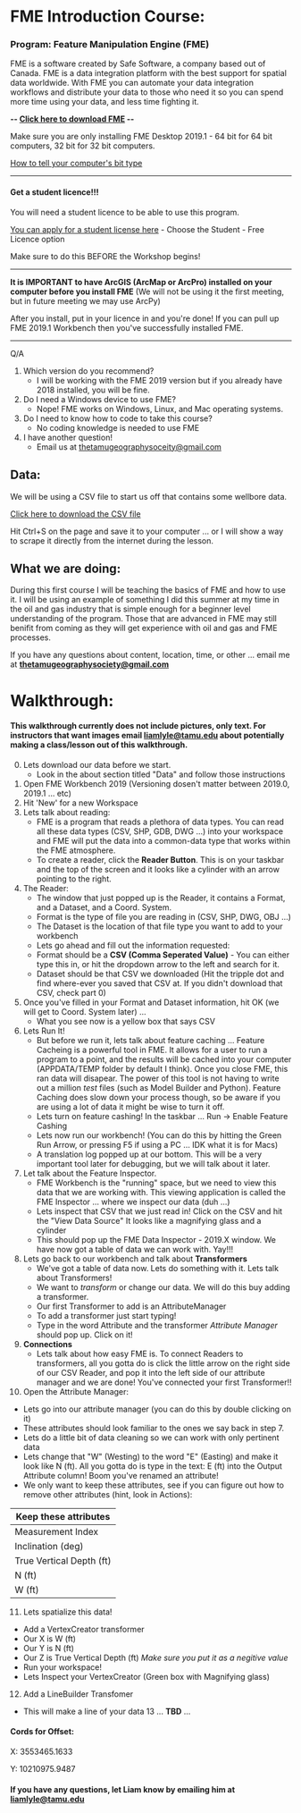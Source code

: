 # FME Introduction Course:

### Program: Feature Manipulation Engine (FME)
FME is a software created by Safe Software, a company based out of Canada. FME is a data integration platform with the best support for spatial data worldwide. With FME you can automate your data integration workflows and distribute your data to those who need it so you can spend more time using your data, and less time fighting it.

**-- [Click here to download FME](https://www.safe.com/support/support-resources/fme-downloads/) --**

Make sure you are only installing FME Desktop 2019.1 - 64 bit for 64 bit computers, 32 bit for 32 bit computers.

[How to tell your computer's bit type](https://lmgtfy.com/?q=how+to+tell+if+your+pc+is+64+or+32+bit)

---

#### Get a student licence!!!

You will need a student licence to be able to use this program.

[You can apply for a student license here](https://www.safe.com/fme/fme-desktop/trial-download/) - Choose the Student - Free Licence option

Make sure to do this BEFORE the Workshop begins!

---

**It is IMPORTANT to have ArcGIS (ArcMap or ArcPro) installed on your computer before you install FME** (We will not be using it the first meeting, but in future meeting we may use ArcPy)

After you install, put in your licence in and you're done! If you can pull up FME 2019.1 Workbench then you've successfully installed FME. 

---

Q/A
1. Which version do you recommend?
    * I will be working with the FME 2019 version but if you already have 2018 installed, you will be fine.
2. Do I need a Windows device to use FME?
    * Nope! FME works on Windows, Linux, and Mac operating systems.
3. Do I need to know how to code to take this course?
    * No coding knowledge is needed to use FME
4. I have another question!
    * Email us at thetamugeographysoceity@gmail.com

## Data:
We will be using a CSV file to start us off that contains some wellbore data.

[Click here to download the CSV file](https://raw.githubusercontent.com/TAMUGeographySociety/TAMU_Geography_Society/master/Learning/Week1/BorestickData.csv)

Hit Ctrl+S on the page and save it to your computer ... or I will show a way to scrape it directly from the internet during the lesson.

## What we are doing:
During this first course I will be teaching the basics of FME and how to use it. I will be using an example of something I did this summer at my time in the oil and gas industry that is simple enough for a beginner level understanding of the program. Those that are advanced in FME may still benifit from coming as they will get experience with oil and gas and FME processes.

If you have any questions about content, location, time, or other ... email me at **thetamugeographysociety@gmail.com**


# Walkthrough:
#### This walkthrough currently does not include pictures, only text. For instructors that want images email liamlyle@tamu.edu about potentially making a class/lesson out of this walkthrough.

0. Lets download our data before we start.
   - Look in the about section titled "Data" and follow those instructions
1. Open FME Workbench 2019 (Versioning dosen't matter between 2019.0, 2019.1 ... etc)
2. Hit 'New' for a new Workspace
3. Lets talk about reading:
   - FME is a program that reads a plethora of data types. You can read all these data types (CSV, SHP, GDB, DWG ...) into your workspace and FME will put the data into a common-data type that works within the FME atmosphere.
   - To create a reader, click the **Reader Button**. This is on your taskbar and the top of the screen and it looks like a cylinder with an arrow pointing to the right.
4. The Reader:
   - The window that just popped up is the Reader, it contains a Format, and a Dataset, and a Coord. System.
   - Format is the type of file you are reading in (CSV, SHP, DWG, OBJ ...)
   - The Dataset is the location of that file type you want to add to your workbench
   - Lets go ahead and fill out the information requested:
   - Format should be a **CSV (Comma Seperated Value)** - You can either type this in, or hit the dropdown arrow to the left and search for it.
   - Dataset should be that CSV we downloaded (Hit the tripple dot and find where-ever you saved that CSV at. If you didn't download that CSV, check part 0)
5. Once you've filled in your Format and Dataset information, hit OK (we will get to Coord. System later) ...
   - What you see now is a yellow box that says CSV 
6. Lets Run It!
   - But before we run it, lets talk about feature caching ... Feature Cacheing is a powerful tool in FME. It allows for a user to run a program to a point, and the results will be cached into your computer (APPDATA/TEMP folder by default I think). Once you close FME, this ran data will disapear. The power of this tool is not having to write out a million _test_ files (such as Model Builder and Python). Feature Caching does slow down your process though, so be aware if you are using a lot of data it might be wise to turn it off.
   - Lets turn on feature cashing! In the taskbar ... Run -> Enable Feature Cashing
   - Lets now run our workbench! (You can do this by hitting the Green Run Arrow, or pressing F5 if using a PC ... IDK what it is for Macs)
   - A translation log popped up at our bottom. This will be a very important tool later for debugging, but we will talk about it later.
7. Let talk about the Feature Inspector.
   - FME Workbench is the "running" space, but we need to view this data that we are working with. This viewing application is called the FME Inspector ... where we inspect our data (duh ...)
   - Lets inspect that CSV that we just read in! Click on the CSV and hit the "View Data Source" It looks like a magnifying glass and a cylinder
   - This should pop up the FME Data Inspector - 2019.X window. We have now got a table of data we can work with. Yay!!!
8. Lets go back to our workbench and talk about **Transformers**
   - We've got a table of data now. Lets do something with it. Lets talk about Transformers!
   - We want to _transform_ or change our data. We will do this buy adding a transformer.
   - Our first Transformer to add is an AttributeManager
   - To add a transformer just start typing!
   - Type in the word Attribute and the transformer _Attribute Manager_ should pop up. Click on it!
9. **Connections**
   - Lets talk about how easy FME is. To connect Readers to transformers, all you gotta do is click the little arrow on the right side of our CSV Reader, and pop it into the left side of our attribute manager and we are done! You've connected your first Transformer!!
10. Open the Attribute Manager:
   - Lets go into our attribute manager (you can do this by double clicking on it)
   - These attributes should look familiar to the ones we say back in step 7.
   - Lets do a little bit of data cleaning so we can work with only pertinent data
   - Lets change that "W" (Westing) to the word "E" (Easting) and make it look like N (ft). All you gotta do is type in the text: E (ft) into the Output Attribute column! Boom you've renamed an attribute!
   - We only want to keep these attributes, see if you can figure out how to remove other attributes (hint, look in Actions):

| Keep these attributes |
| --------------------- |
| Measurement Index |
| Inclination (deg) |
| True Vertical Depth (ft) |
| N (ft) |
| W (ft) |

11. Lets spatialize this data!
   - Add a VertexCreator transformer
   - Our X is W (ft)
   - Our Y is N (ft)
   - Our Z is True Vertical Depth (ft) _Make sure you put it as a negitive value_
   - Run your workspace!
   - Lets Inspect your VertexCreator (Green box with Magnifying glass)

12. Add a LineBuilder Transfomer
   - This will make a line of your data
13 ... **TBD** ...

#### Cords for Offset:
X: 3553465.1633
>
Y: 10210975.9487
#### If you have any questions, let Liam know by emailing him at liamlyle@tamu.edu
